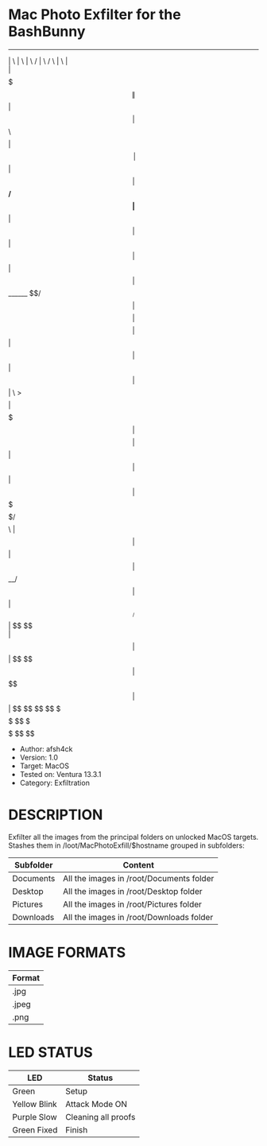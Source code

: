 # Mac Photo Exfilter for the BashBunny

 _______   __    __   ______  ________   ______          __    __ 
|       \ |  \  |  \ /      \|        \ /      \        |  \  |  \
| $$$$$$$\| $$  | $$|  $$$$$$\\$$$$$$$$|  $$$$$$\       | $$  | $$
| $$__/ $$| $$__| $$| $$  | $$  | $$   | $$  | $$ ______ \$$\/  $$
| $$    $$| $$    $$| $$  | $$  | $$   | $$  | $$|      \ >$$  $$ 
| $$$$$$$ | $$$$$$$$| $$  | $$  | $$   | $$  | $$ \$$$$$$/  $$$$\ 
| $$      | $$  | $$| $$__/ $$  | $$   | $$__/ $$       |  $$ \$$\
| $$      | $$  | $$ \$$    $$  | $$    \$$    $$       | $$  | $$
 \$$       \$$   \$$  \$$$$$$    \$$     \$$$$$$         \$$   \$$


* Author:     afsh4ck
* Version:    1.0
* Target:     MacOS
* Tested on:  Ventura 13.3.1
* Category:   Exfiltration

# DESCRIPTION

Exfilter all the images from the principal folders on unlocked MacOS targets.
Stashes them in /loot/MacPhotoExfill/$hostname grouped in subfolders:

| Subfolder          | Content                                      |
| ------------------ | -------------------------------------------- |
| Documents          | All the images in /root/Documents folder     |
| Desktop            | All the images in /root/Desktop folder       |
| Pictures           | All the images in /root/Pictures folder      |
| Downloads          | All the images in /root/Downloads folder     |

# IMAGE FORMATS

| Format             | 
| ------------------ |
| .jpg               | 
| .jpeg              | 
| .png               |

# LED STATUS

| LED                | Status                                       |
| ------------------ | -------------------------------------------- |
| Green              | Setup                                        |
| Yellow Blink       | Attack Mode ON                               |
| Purple Slow        | Cleaning all proofs                          |
| Green Fixed        | Finish                                       |
